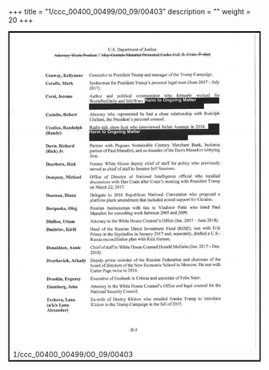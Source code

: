 +++
title = "1/ccc_00400_00499/00_09/00403"
description = ""
weight = 20
+++

<table style="border:2px solid black;max-width:800px;max-height:800px;" 
><tr><td>
<img class="center-fit-jpg"
src="/jpg_/jpg_mueller_report_searchable_403.jpg">
1/ccc_00400_00499/00_09/00403
</img></td></tr></table>
